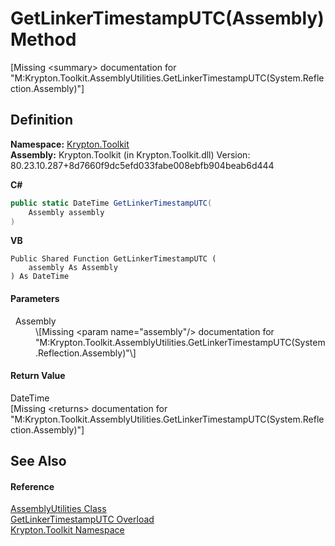 # GetLinkerTimestampUTC(Assembly) Method


\[Missing &lt;summary&gt; documentation for "M:Krypton.Toolkit.AssemblyUtilities.GetLinkerTimestampUTC(System.Reflection.Assembly)"\]



## Definition
**Namespace:** <a href="79d2eac2-21f4-54ff-7552-b20c33c30600.md">Krypton.Toolkit</a>  
**Assembly:** Krypton.Toolkit (in Krypton.Toolkit.dll) Version: 80.23.10.287+8d7660f9dc5efd033fabe008ebfb904beab6d444

**C#**
``` C#
public static DateTime GetLinkerTimestampUTC(
	Assembly assembly
)
```
**VB**
``` VB
Public Shared Function GetLinkerTimestampUTC ( 
	assembly As Assembly
) As DateTime
```



#### Parameters
<dl><dt>  Assembly</dt><dd>\[Missing &lt;param name="assembly"/&gt; documentation for "M:Krypton.Toolkit.AssemblyUtilities.GetLinkerTimestampUTC(System.Reflection.Assembly)"\]</dd></dl>

#### Return Value
DateTime  
\[Missing &lt;returns&gt; documentation for "M:Krypton.Toolkit.AssemblyUtilities.GetLinkerTimestampUTC(System.Reflection.Assembly)"\]

## See Also


#### Reference
<a href="05f24229-a63a-73bd-67b1-604d8f9970a4.md">AssemblyUtilities Class</a>  
<a href="4dedeab1-07e7-eca0-dfff-ec87aaabc422.md">GetLinkerTimestampUTC Overload</a>  
<a href="79d2eac2-21f4-54ff-7552-b20c33c30600.md">Krypton.Toolkit Namespace</a>  
